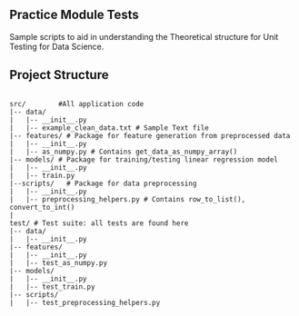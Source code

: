 Practice Module Tests
---

Sample scripts to aid in understanding the Theoretical structure for Unit Testing for Data Science.

## Project Structure

```

src/        #All application code
|-- data/ 
|   |-- __init__.py
|   |-- example_clean_data.txt # Sample Text file
|-- features/ # Package for feature generation from preprocessed data
|   |-- __init__.py
|   |-- as_numpy.py # Contains get_data_as_numpy_array()
|-- models/ # Package for training/testing linear regression model
|   |-- __init__.py
|   |-- train.py
|--scripts/   # Package for data preprocessing
|   |-- __init__.py
|   |-- preprocessing_helpers.py # Contains row_to_list(), convert_to_int()
|
test/ # Test suite: all tests are found here
|-- data/
|   |-- __init__.py
|-- features/
|   |-- __init__.py
|   |-- test_as_numpy.py
|-- models/
|   |-- __init__.py
|   |-- test_train.py
|-- scripts/
|   |-- test_preprocessing_helpers.py

```